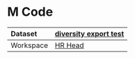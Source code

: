 



# M Code

|Dataset|[diversity export test](./../diversity-export-test.md)|
| :--- | :--- |
|Workspace|[HR Head](../../Workspaces/HR-Head.md)|
